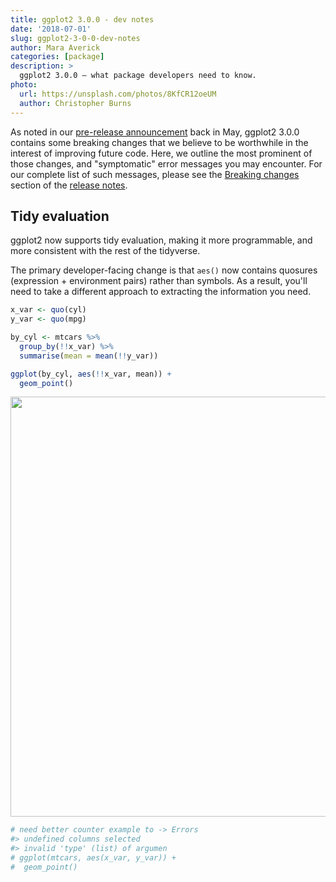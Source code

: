 ```yaml
---
title: ggplot2 3.0.0 - dev notes
date: '2018-07-01'
slug: ggplot2-3-0-0-dev-notes
author: Mara Averick
categories: [package]
description: >
  ggplot2 3.0.0 — what package developers need to know.
photo:
  url: https://unsplash.com/photos/8KfCR12oeUM
  author: Christopher Burns
---
```




As noted in our [pre-release announcement](https://www.tidyverse.org/articles/2018/05/ggplot2-2-3-0/) back in May, ggplot2 3.0.0 contains some breaking changes that we believe to be worthwhile in the interest of improving future code. Here, we outline the most prominent of those changes, and "symptomatic" error messages you may encounter. For our complete list of such messages, please see the [Breaking changes](https://github.com/tidyverse/ggplot2/blob/master/NEWS.md#breaking-changes) section of the [release notes](https://github.com/tidyverse/ggplot2/blob/master/NEWS.md).

## Tidy evaluation

ggplot2 now supports tidy evaluation, making it more programmable, and more consistent with the rest of the tidyverse. 

The primary developer-facing change is that `aes()` now contains quosures (expression + environment pairs) rather than symbols. As a result, you'll need to take a different approach to extracting the information you need.


```r
x_var <- quo(cyl)
y_var <- quo(mpg)

by_cyl <- mtcars %>%
  group_by(!!x_var) %>%
  summarise(mean = mean(!!y_var))

ggplot(by_cyl, aes(!!x_var, mean)) +
  geom_point()
```

<img src="/articles/2017-07-ggplot2-3-0-0-dev-notes_files/figure-html/aes-quo-1.png" width="672" />


```r
# need better counter example to -> Errors 
#> undefined columns selected
#> invalid 'type' (list) of argumen
# ggplot(mtcars, aes(x_var, y_var)) +
#  geom_point()
```


